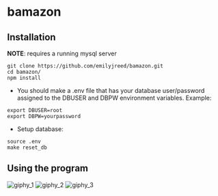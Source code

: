 # bamazon
## Installation
**NOTE**: requires a running mysql server
```
git clone https://github.com/emilyjreed/bamazon.git
cd bamazon/
npm install
```
* You should make a .env file that has your database user/password assigned to the DBUSER and DBPW environment variables. Example:
```
export DBUSER=root
export DBPW=yourpassword
```
* Setup database:
```
source .env
make reset_db
```
## Using the program
![giphy_1](docs/giphy_1.gif)
![giphy_2](docs/giphy_2.gif)
![giphy_3](docs/giphy_3.gif)